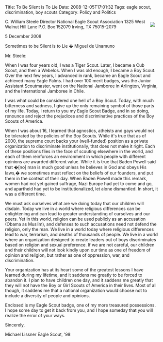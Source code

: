 Title: To Be Silent is To Lie
Date: 2008-12-05T17:01:32
Tags: eagle scout, discrimination, boy scouts
Category: Policy and Politics

<img src="http://michaeljaylissner.com/files/images/DSC00976%20(Modified)%20(copy)%20(Modified).JPG" style="float: right; padding: 10px">C. William Steele
Director
National Eagle Scout Association
1325 West Walnut Hill Lane
P.O. Box 152079
Irving, TX 75015-2079

5 December 2008

Sometimes to be Silent is to Lie
		  � Miguel de Unamuno

Mr. Steele:

When I was four years old, I was a Tiger Scout. Later, I became a Cub Scout, and then a Webelos. When I was old enough, I became a Boy Scout. Over the next few years, I advanced in rank, became an Eagle Scout and achieved many Eagle Palms. I had over 100 merit badges, was the Junior Assistant Scoutmaster, went on the National Jamboree in Arlington, Virginia, and the International Jamboree in Chile. 

I was what could be considered one hell of a Boy Scout. Today, with much bitterness and sadness, I give up the only remaining symbol of those parts of my life. Today, I return to you my Eagle Scout Badge, and in so doing, renounce and reject the prejudices and discriminative practices of the Boy Scouts of America.

When I was about 16, I learned that agnostics, atheists and gays would not be tolerated by the policies of the Boy Scouts. While it's true that as of 2000, the supreme court backs your (well-funded) position as a private organization to discriminate institutionally, that does not make it right. Each of these positions flies in the face of scouting elsewhere in the world, and each of them reinforces an environment in which people with different opinions are awarded different value. While it is true that Baden Powell said that �[no] man is much good unless he believes in God and obeys His laws,� we sometimes must reflect on the beliefs of our founders, and put them in the context of their day. When Baden Powell made this remark, women had not yet gained suffrage, Nazi Europe had yet to come and go, and apartheid had yet to be institutionalized, let alone dismantled. In short, it was a different time.

We must ask ourselves what are we doing today that our children will disdain. Today we live in a world where religious differences can be enlightening and can lead to greater understanding of ourselves and our peers. Yet in this world, religion can be used publicly as an accusation (Obama as Muslim), and defenses to such accusations need not defend the religion, only the man. We live in a world today where religious differences lead to war, terrorism, and deaths of thousands of people. We live in a world where an organization designed to create leaders out of boys discriminates based on religion and sexual preference. If we are not careful, our children and their children will not look kindly upon our time as one of freedom of opinion and religion, but rather as one of oppression, war, and discrimination.

Your organization has at its heart some of the greatest lessons I have learned during my lifetime, and it saddens me greatly to be forced to abandon it. I plan to have children one day, and it saddens me greatly that they will not have the Boy or Girl Scouts of America in their lives. Most of all though, it saddens me that a national organization would choose not to include a diversity of people and opinions. 

Enclosed is my Eagle Scout badge, one of my more treasured possessions. I hope some day to get it back from you, and I hope someday that you will realize the error of your ways.

Sincerely, 


Michael Lissner
Eagle Scout, '98


